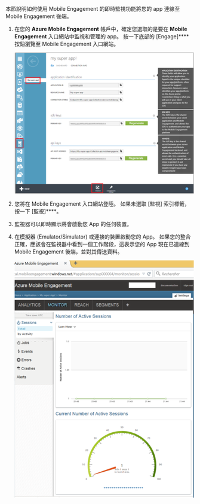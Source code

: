 本節說明如何使用 Mobile Engagement 的即時監視功能將您的 app 連線至 Mobile Engagement 後端。

1. 在您的 **Azure Mobile Engagement** 帳戶中，確定您選取的是要在 **Mobile Engagement** 入口網站中監視和管理的 app。 按一下底部的 [Engage]**** 按鈕瀏覽至 Mobile Engagement 入口網站。

     ![](./media/mobile-engagement-connect-app-with-monitor/engage-button.png)

2. 您將在 Mobile Engagement 入口網站登陸。 如果未選取 [監視] 索引標籤，按一下 [監視]****。

3. 監視器可以即時顯示將會啟動您 App 的任何裝置。

4. 在模擬器 (Emulator/Simulator) 或連接的裝置啟動您的 App。 如果您的整合正確，應該會在監視器中看到一個工作階段，這表示您的 App 現在已連線到 Mobile Engagement 後端，並對其傳送資料。

     ![](./media/mobile-engagement-connect-app-with-monitor/monitor.png)






